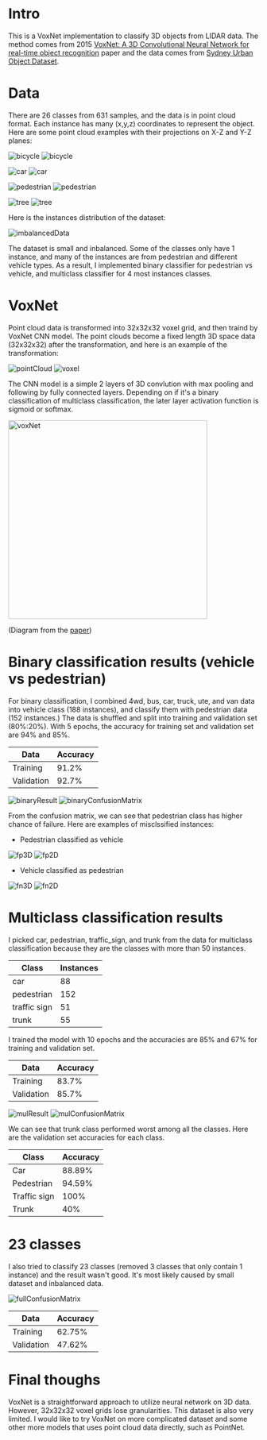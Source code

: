 # Intro
This is a VoxNet implementation to classify 3D objects from LIDAR data. The method comes from 2015 [VoxNet: A 3D Convolutional Neural Network for real-time object recognition](https://www.ri.cmu.edu/pub_files/2015/9/voxnet_maturana_scherer_iros15.pdf) paper and the data comes from [Sydney Urban Object Dataset](http://www.acfr.usyd.edu.au/papers/SydneyUrbanObjectsDataset.shtml).

# Data
There are 26 classes from 631 samples, and the data is in point cloud format. Each instance has many (x,y,z) coordinates to represent the object. Here are some point cloud examples with their projections on X-Z and Y-Z planes:

![bicycle](img/bicyle3D.png)
![bicycle](img/bicyle2D.png)


![car](img/car3D.png)
![car](img/car2D.png)


![pedestrian](img/pedestrian3D.png)
![pedestrian](img/pedestrian2D.png)


![tree](img/tree3D.png)
![tree](img/tree2D.png)

Here is the instances distribution of the dataset:

![imbalancedData](img/imbalancedData.png)

The dataset is small and inbalanced. Some of the classes only have 1 instance, and many of the instances are from pedestrian and different vehicle types. As a result, I implemented binary classifier for pedestrian vs vehicle, and multiclass classifier for 4 most instances classes.

# VoxNet
Point cloud data is transformed into 32x32x32 voxel grid, and then traind by VoxNet CNN model. The point clouds become a fixed length 3D space data (32x32x32) after the transformation, and here is an example of the transformation:

![pointCloud](img/ptCloud.png)
![voxel](img/voxel.png)

The CNN model is a simple 2 layers of 3D convlution with max pooling and following by fully connected layers. Depending on if it's a binary classification of multiclass classification, the later layer activation function is sigmoid or softmax.

<img src="img/voxNet.png" alt="voxNet" width="400"/>

(Diagram from the [paper](https://www.ri.cmu.edu/pub_files/2015/9/voxnet_maturana_scherer_iros15.pdf))


# Binary classification results (vehicle vs pedestrian)
For binary classification, I combined 4wd, bus, car, truck, ute, and van data into vehicle class (188 instances), and classify them with pedestrian data (152 instances.) The data is shuffled and split into training and validation set (80%:20%). With 5 epochs, the accuracy for training set and validation set are 94% and 85%.

| Data | Accuracy |
|------|----------|
| Training | 91.2% |
| Validation | 92.7% |

![binaryResult](img/binAcc.png)
![binaryConfusionMatrix](img/binConfMap.png)

From the confusion matrix, we can see that pedestrian class has higher chance of failure. Here are examples of misclssified instances:

- Pedestrian classified as vehicle

![fp3D](img/fp3D.png)
![fp2D](img/fp2D.png)

- Vehicle classified as pedestrian

![fn3D](img/fn3D.png)
![fn2D](img/fn2D.png)

# Multiclass classification results
I picked car, pedestrian, traffic_sign, and trunk from the data for multiclass classification because they are the classes with more than 50 instances.

| Class | Instances |
| - | - |
| car | 88 |
| pedestrian | 152 |
| traffic sign | 51 |
| trunk | 55 |

I trained the model with 10 epochs and the accuracies are 85% and 67% for training and validation set.

| Data | Accuracy |
|------|----------|
| Training | 83.7% |
| Validation | 85.7% |

![mulResult](img/mulAcc.png)
![mulConfusionMatrix](img/mulConfMap.png)

We can see that trunk class performed worst among all the classes. Here are the validation set accuracies for each class.

| Class | Accuracy |
|------|----------|
| Car | 88.89% |
| Pedestrian | 94.59% |
| Traffic sign | 100% |
| Trunk | 40% |

# 23 classes
I also tried to classify 23 classes (removed 3 classes that only contain 1 instance) and the result wasn't good. It's most likely caused by small dataset and inbalanced data.

![fullConfusionMatrix](img/fullConfMap.png)

| Data | Accuracy |
|------|----------|
| Training | 62.75% |
| Validation | 47.62% |

# Final thoughs
VoxNet is a straightforward approach to utilize neural network on 3D data. However, 32x32x32 voxel grids lose granularities. This dataset is also very limited. I would like to try VoxNet on more complicated dataset and some other more models that uses point cloud data directly, such as PointNet.

